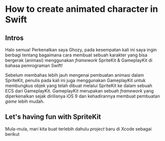 # **How to create animated character in Swift**

## **Intros**

Halo semua! Perkenalkan saya Ghozy, pada kesempatan kali ini saya ingin berbagi tentang bagaimana cara membuat sebuah karakter yang bisa bergerak (animasi) menggunakan *framework* SpriteKit & GameplayKit di bahasa pemrograman Swift!

Sebelum membahas lebih jauh mengenai pembuatan animasi dalam SpriteKit, penulis pada kali ini juga menggunakan GameplayKit untuk membungkus objek yang telah dibuat melalui SpriteKit ke dalam sebuah ECS dari GameplayKit. GameplayKit merupakan sebuah *framework* yang diperkenalkan sejak dirilisnya iOS 9 dan kehadirannya membuat pembuatan *game* lebih mudah.

## **Let's having fun with SpriteKit**

Mula-mula, mari kita buat terlebih dahulu *project* baru di Xcode sebagai berikut
